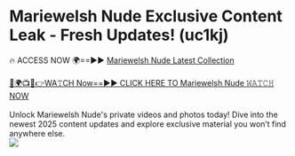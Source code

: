 # Mariewelsh Nude Exclusive Content Leak - Fresh Updates! (uc1kj)

🔥 ACCESS NOW 🌍==►► <a href="https://tinyurl.com/yc657z5k" rel="nofollow">Mariewelsh Nude Latest Collection</a>
<br><br>
[🔴🌍📺📱👉WA𝚃CH Now==►► CLICK HERE TO Mariewelsh Nude 𝚆𝙰𝚃𝙲𝙷 NOW](https://tinyurl.com/yc657z5k)
<br><br>
Unlock Mariewelsh Nude's private videos and photos today! Dive into the newest 2025 content updates and explore exclusive material you won’t find anywhere else.
<br>
<a href="https://tinyurl.com/yc657z5k" rel="nofollow" data-target="animated-image.originalLink"><img src="https://camo.githubusercontent.com/8a4f000d20f83aca3bf7ec5f350d767afa0574a8a352519fd8cfa583a6f93a33/68747470733a2f2f692e696d6775722e636f6d2f644a486b345a712e676966" data-canonical-src="https://i.imgur.com/dJHk4Zq.gif" style="max-width: 100%; display: inline-block;" data-target="animated-image.originalImage"></a>
<br>
